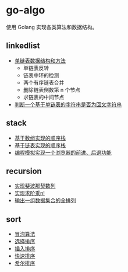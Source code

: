 # go-algo

使用 Golang 实现各类算法和数据结构。

## linkedlist

- [单链表数据结构和方法](linkedlist/singlelinkedlist.go)
  - 单链表反转
  - 链表中环的检测
  - 两个有序链表合并
  - 删除链表倒数第 n 个节点
  - 求链表的中间节点
- [判断一个基于单链表的字符串是否为回文字符串](linkedlist/palindrome.go)

## stack

- [基于数组实现的顺序栈](stack/stackonarray.go)
- [基于链表实现的顺序栈](stack/stackonlinkedlist.go)
- [编程模拟实现一个浏览器的前进、后退功能](stack/simplebrowser.go)

## recursion

- [实现斐波那契数列](recursion/fibonacci.go)
- [实现求阶乘n!](recursion/factorial.go)
- [输出一组数据集合的全排列](recursion/rangeAll.go)

## sort
- [冒泡算法](sort/bubble.go)
- [选择排序](sort/selection.go)
- [插入排序](sort/insertion.go)
- [快速排序](sort/quick.go)
- [希尔排序](sort/shell.go)
